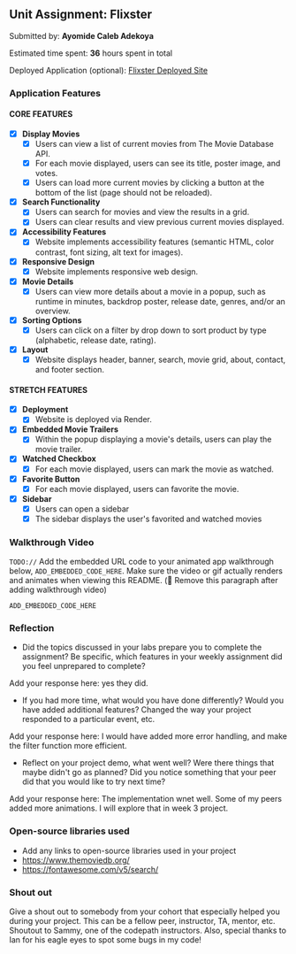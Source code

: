 ## Unit Assignment: Flixster

Submitted by: **Ayomide Caleb Adekoya**

Estimated time spent: **36** hours spent in total

Deployed Application (optional): [Flixster Deployed Site]()

### Application Features

#### CORE FEATURES


- [x] **Display Movies**
  - [x] Users can view a list of current movies from The Movie Database API.
  - [x] For each movie displayed, users can see its title, poster image, and votes.
  - [x] Users can load more current movies by clicking a button at the bottom of the list (page should not be reloaded).
- [x] **Search Functionality**
  - [x] Users can search for movies and view the results in a grid.
  - [x] Users can clear results and view previous current movies displayed.
- [x] **Accessibility Features**
  - [x] Website implements accessibility features (semantic HTML, color contrast, font sizing, alt text for images).
- [x] **Responsive Design**
  - [x] Website implements responsive web design.
- [x] **Movie Details**
  - [x] Users can view more details about a movie in a popup, such as runtime in minutes, backdrop poster, release date, genres, and/or an overview.
- [x] **Sorting Options**
  - [x] Users can click on a filter by drop down to sort product by type (alphabetic, release date, rating).
- [x] **Layout**
  - [x] Website displays header, banner, search, movie grid, about, contact, and footer section.

#### STRETCH FEATURES

- [x] **Deployment**
  - [x] Website is deployed via Render.
- [x] **Embedded Movie Trailers**
  - [x] Within the popup displaying a movie's details, users can play the movie trailer.
- [x] **Watched Checkbox**
  - [x] For each movie displayed, users can mark the movie as watched.
- [x] **Favorite Button**
  - [x] For each movie displayed, users can favorite the movie.
- [x] **Sidebar**
  - [x] Users can open a sidebar
  - [x] The sidebar displays the user's favorited and watched movies

### Walkthrough Video

`TODO://` Add the embedded URL code to your animated app walkthrough below, `ADD_EMBEDDED_CODE_HERE`. Make sure the video or gif actually renders and animates when viewing this README. (🚫 Remove this paragraph after adding walkthrough video)

`ADD_EMBEDDED_CODE_HERE`

### Reflection

* Did the topics discussed in your labs prepare you to complete the assignment? Be specific, which features in your weekly assignment did you feel unprepared to complete?

Add your response here: yes they did.

* If you had more time, what would you have done differently? Would you have added additional features? Changed the way your project responded to a particular event, etc.

Add your response here: I would have added more error handling, and make the filter function more efficient.

* Reflect on your project demo, what went well? Were there things that maybe didn't go as planned? Did you notice something that your peer did that you would like to try next time?

Add your response here: The implementation wnet well. Some of my peers added more animations. I will explore that in week 3 project.

### Open-source libraries used

- Add any links to open-source libraries used in your project
- https://www.themoviedb.org/
- https://fontawesome.com/v5/search/

### Shout out

Give a shout out to somebody from your cohort that especially helped you during your project. This can be a fellow peer, instructor, TA, mentor, etc.
Shoutout to Sammy, one of the codepath instructors. Also, special thanks to Ian for his eagle eyes to spot some bugs in my code!
